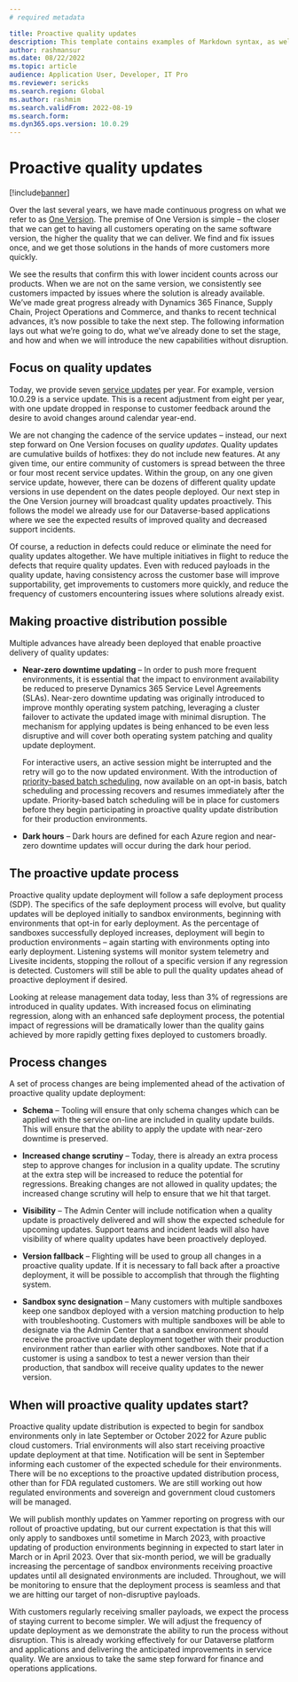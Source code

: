 ```yaml
---
# required metadata

title: Proactive quality updates
description: This template contains examples of Markdown syntax, as well as guidance on setting the metadata.
author: rashmansur
ms.date: 08/22/2022
ms.topic: article
audience: Application User, Developer, IT Pro
ms.reviewer: sericks
ms.search.region: Global
ms.author: rashmim
ms.search.validFrom: 2022-08-19
ms.search.form:
ms.dyn365.ops.version: 10.0.29
---
```


# Proactive quality updates

[!include[banner](../includes/banner.md)]

Over the last several years, we have made continuous progress on what we refer to as [One Version](../../dev-itpro/lifecycle-services/oneversion-overview.md). The premise of One Version is simple – the closer that we can get to having all customers operating on the same software version, the higher the quality that we can deliver. We find and fix issues once, and we get those solutions in the hands of more customers more quickly. 

We see the results that confirm this with lower incident counts across our products. When we are not on the same version, we consistently see customers impacted by issues where the solution is already available. We’ve made great progress already with Dynamics 365 Finance, Supply Chain, Project Operations and Commerce, and thanks to recent technical advances, it’s now possible to take the next step. The following information lays out what we’re going to do, what we’ve already done to set the stage, and how and when we will introduce the new capabilities without disruption. 

## Focus on quality updates

Today, we provide seven [service updates](public-preview-releases.md) per year. For example, version 10.0.29 is a service update. This is a recent adjustment from eight per year, with one update dropped in response to customer feedback around the desire to avoid changes around calendar year-end.    

We are not changing the cadence of the service updates – instead, our next step forward on One Version focuses on *quality updates*. Quality updates are cumulative builds of hotfixes: they do not include new features. At any given time, our entire community of customers is spread between the three or four most recent service updates. Within the group, on any one given service update, however, there can be dozens of different quality update versions in use dependent on the dates people deployed. Our next step in the One Version journey will broadcast quality updates proactively. This follows the model we already use for our Dataverse-based applications where we see the expected results of improved quality and decreased support incidents. 

Of course, a reduction in defects could reduce or eliminate the need for quality updates altogether. We have multiple initiatives in flight to reduce the defects that require quality updates. Even with reduced payloads in the quality update, having consistency across the customer base will improve supportability, get improvements to customers more quickly, and reduce the frequency of customers encountering issues where solutions already exist. 

## Making proactive distribution possible

Multiple advances have already been deployed that enable proactive delivery of quality updates:

- **Near-zero downtime updating** – In order to push more frequent environments, it is essential that the impact to environment availability be reduced to preserve Dynamics 365 Service Level Agreements (SLAs). Near-zero downtime updating was originally introduced to improve monthly operating system patching, leveraging a cluster failover to activate the updated image with minimal disruption. The mechanism for applying updates is being enhanced to be even less disruptive and will cover both operating system patching and quality update deployment. 

  For interactive users, an active session might be interrupted and the retry will go to the now updated environment. With the introduction of [priority-based batch scheduling](../../dev-itpro/sysadmin/priority-based-batch-scheduling.md), now available on an opt-in basis, batch scheduling and processing recovers and resumes immediately after the update. Priority-based batch scheduling will be in place for customers before they begin participating in proactive quality update distribution for their production environments. 

- **Dark hours** – Dark hours are defined for each Azure region and near-zero downtime updates will occur during the dark hour period. 

## The proactive update process

Proactive quality update deployment will follow a safe deployment process (SDP). The specifics of the safe deployment process will evolve, but quality updates will be deployed initially to sandbox environments, beginning with environments that opt-in for early deployment. As the percentage of sandboxes successfully deployed increases, deployment will begin to production environments – again starting with environments opting into early deployment. Listening systems will monitor system telemetry and Livesite incidents, stopping the rollout of a specific version if any regression is detected. Customers will still be able to pull the quality updates ahead of proactive deployment if desired. 

Looking at release management data today, less than 3% of regressions are introduced in quality updates. With increased focus on eliminating regression, along with an enhanced safe deployment process, the potential impact of regressions will be dramatically lower than the quality gains achieved by more rapidly getting fixes deployed to customers broadly.  

## Process changes

A set of process changes are being implemented ahead of the activation of proactive quality update deployment:

- **Schema** – Tooling will ensure that only schema changes which can be applied with the service on-line are included in quality update builds. This will ensure that the ability to apply the update with near-zero downtime is preserved. 

- **Increased change scrutiny** – Today, there is already an extra process step to approve changes for inclusion in a quality update. The scrutiny at the extra step will be increased to reduce the potential for regressions. Breaking changes are not allowed in quality updates; the increased change scrutiny will help to ensure that we hit that target. 

- **Visibility** – The Admin Center will include notification when a quality update is proactively delivered and will show the expected schedule for upcoming updates. Support teams and incident leads will also have visibility of where quality updates have been proactively deployed. 

- **Version fallback** – Flighting will be used to group all changes in a proactive quality update. If it is necessary to fall back after a proactive deployment, it will be possible to accomplish that through the flighting system. 

- **Sandbox sync designation** – Many customers with multiple sandboxes keep one sandbox deployed with a version matching production to help with troubleshooting. Customers with multiple sandboxes will be able to designate via the Admin Center that a sandbox environment should receive the proactive update deployment together with their production environment rather than earlier with other sandboxes. Note that if a customer is using a sandbox to test a newer version than their production, that sandbox will receive quality updates to the newer version. 

## When will proactive quality updates start?

Proactive quality update distribution is expected to begin for sandbox environments only in late September or October 2022 for Azure public cloud customers. Trial environments will also start receiving proactive update deployment at that time. Notification will be sent in September informing each customer of the expected schedule for their environments. There will be no exceptions to the proactive updated distribution process, other than for FDA regulated customers. We are still working out how regulated environments and sovereign and government cloud customers will be managed.  

We will publish monthly updates on Yammer reporting on progress with our rollout of proactive updating, but our current expectation is that this will only apply to sandboxes until sometime in March 2023, with proactive updating of production environments beginning in expected to start later in March or in April 2023. Over that six-month period, we will be gradually increasing the percentage of sandbox environments receiving proactive updates until all designated environments are included. Throughout, we will be monitoring to ensure that the deployment process is seamless and that we are hitting our target of non-disruptive payloads. 

With customers regularly receiving smaller payloads, we expect the process of staying current to become simpler. We will adjust the frequency of update deployment as we demonstrate the ability to run the process without disruption. This is already working effectively for our Dataverse platform and applications and delivering the anticipated improvements in service quality. We are anxious to take the same step forward for finance and operations applications. 

 
